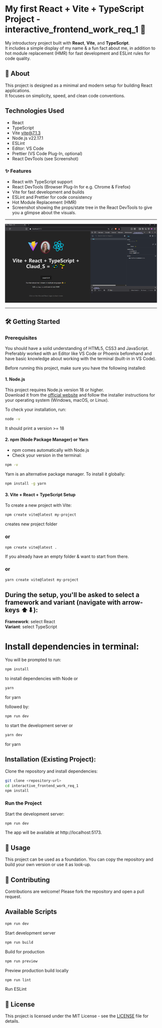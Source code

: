 # My first React + Vite + TypeScript Project - interactive_frontend_work_req_1 🧩

My introductory project built with **React**, **Vite**, and **TypeScript**.  
It includes a simple display of my name & a fun fact about me, in addition to hot module replacement (HMR) for fast development and ESLint rules for code quality.

## 🚀 About

This project is designed as a minimal and modern setup for building React applications.  
It focuses on simplicity, speed, and clean code conventions.

## Technologies Used

- React
- TypeScript
- Vite vite@7.1.3
- Node.js v22.17.1
- ESLint
- Editor: VS Code
- Prettier (VS Code Plug-In, optional)
- React DevTools (see Screenshot)

### ✨ Features

- React with TypeScript support
- React DevTools (Browser Plug-In for e.g. Chrome & Firefox)
- Vite for fast development and builds
- ESLint and Prettier for code consistency
- Hot Module Replacement (HMR)
- Screenshot showing the props/state tree in the React DevTools 
  to give you a glimpse about the visuals. 

---

![Screenshot props/state tree in the React DevTools](./src/assets/ScreenshotWorkRequ1.PNG)

---

## 🛠️ Getting Started

### Prerequisites

You should have a solid understanding of HTML5, CSS3 and JavaScript.
Preferably worked with an Editor like VS Code or Phoenix beforehand and have
basic knowledge about working with the terminal (built-in in VS Code).

Before running this project, make sure you have the following installed:

#### 1. Node.js

This project requires Node.js version 18 or higher.  
Download it from the [official website](https://nodejs.org/) and follow the installer instructions for your operating system (Windows, macOS, or Linux).

To check your installation, run:

```bash
node -v 
```
It should print a version >= 18

#### 2. npm (Node Package Manager) or Yarn

- npm comes automatically with Node.js
- Check your version in the terminal:

```bash
npm -v
```

Yarn is an alternative package manager. To install it globally:

```bash
npm install -g yarn
```

#### 3. Vite + React + TypeScript Setup

To create a new project with Vite:

```bash
npm create vite@latest my-project 
```
creates new project folder
### or

```bash
npm create vite@latest . 
```
If you already have an empty folder & want to start from there.
### or

```bash
yarn create vite@latest my-project
```

## During the setup, you'll be asked to select a framework and variant (navigate with arrow-keys ⬆⬇):

**Framework**: select React    
**Variant**: select TypeScript


# Install dependencies in terminal:

You will be prompted to run:

```bash
npm install 
```
to install dependencies with Node or
```bash
yarn 
```
for yarn

followed by:

```bash
npm run dev
``` 
to start the development server or
```bash
yarn dev 
```
for yarn

## Installation (Existing Project):

Clone the repository and install dependencies:

```bash
git clone <repository-url>
cd interactive_frontend_work_req_1
npm install
```

### Run the Project
Start the development server:

```bash
npm run dev
```
The app will be available at http://localhost:5173.

## 📖 Usage
This project can be used as a foundation. You can copy the repository
and build your own version or use it as look-up.

## 🤝 Contributing
Contributions are welcome!
Please fork the repository and open a pull request.

## Available Scripts
```bash
npm run dev 
```
Start development server
```bash
npm run build
```
Build for production
```bash
npm run preview 
```
Preview production build locally
```bash
npm run lint
```
Run ESLint

## 📄 License

This project is licensed under the MIT License - see the [LICENSE](LICENSE) file for details.
